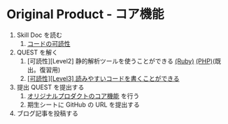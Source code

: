 # Original Product - コア機能

1. Skill Doc を読む
   1. [コードの可読性](/skilldoc/technologies/READABILITY.md)
2. QUEST を解く
   1. [可読性][Level2] 静的解析ツールを使うことができる [(Ruby)](/quest/technologies/ruby/STATIC_ANALYSIS.md) [(PHP)](/quest/technologies/php/STATIC_ANALYSIS.md)(既出。復習用)
   2. [[可読性][Level3] 読みやすいコードを書くことができる](/quest/technologies/readability/READABLE_CODE.md)
3. 提出 QUEST を提出する
   1. [オリジナルプロダクトのコア機能](/quest/technologies/original_product/CORE.md) を行う
   2. 期生シートに GitHub の URL を提出する
4. ブログ記事を投稿する
